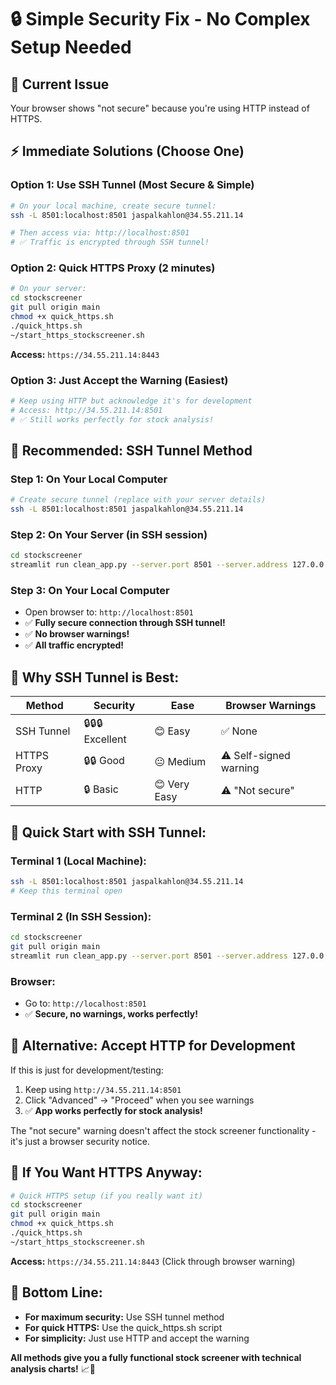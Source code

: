 # 🔒 Simple Security Fix - No Complex Setup Needed

## 🚨 Current Issue
Your browser shows "not secure" because you're using HTTP instead of HTTPS.

## ⚡ **Immediate Solutions (Choose One)**

### **Option 1: Use SSH Tunnel (Most Secure & Simple)**
```bash
# On your local machine, create secure tunnel:
ssh -L 8501:localhost:8501 jaspalkahlon@34.55.211.14

# Then access via: http://localhost:8501
# ✅ Traffic is encrypted through SSH tunnel!
```

### **Option 2: Quick HTTPS Proxy (2 minutes)**
```bash
# On your server:
cd stockscreener
git pull origin main
chmod +x quick_https.sh
./quick_https.sh
~/start_https_stockscreener.sh
```
**Access:** `https://34.55.211.14:8443`

### **Option 3: Just Accept the Warning (Easiest)**
```bash
# Keep using HTTP but acknowledge it's for development
# Access: http://34.55.211.14:8501
# ✅ Still works perfectly for stock analysis!
```

## 🎯 **Recommended: SSH Tunnel Method**

### **Step 1: On Your Local Computer**
```bash
# Create secure tunnel (replace with your server details)
ssh -L 8501:localhost:8501 jaspalkahlon@34.55.211.14
```

### **Step 2: On Your Server (in SSH session)**
```bash
cd stockscreener
streamlit run clean_app.py --server.port 8501 --server.address 127.0.0.1
```

### **Step 3: On Your Local Computer**
- Open browser to: `http://localhost:8501`
- ✅ **Fully secure connection through SSH tunnel!**
- ✅ **No browser warnings!**
- ✅ **All traffic encrypted!**

## 🔧 **Why SSH Tunnel is Best:**

| Method | Security | Ease | Browser Warnings |
|--------|----------|------|------------------|
| SSH Tunnel | 🔒🔒🔒 Excellent | 😊 Easy | ✅ None |
| HTTPS Proxy | 🔒🔒 Good | 😐 Medium | ⚠️ Self-signed warning |
| HTTP | 🔒 Basic | 😊 Very Easy | ⚠️ "Not secure" |

## 🚀 **Quick Start with SSH Tunnel:**

### **Terminal 1 (Local Machine):**
```bash
ssh -L 8501:localhost:8501 jaspalkahlon@34.55.211.14
# Keep this terminal open
```

### **Terminal 2 (In SSH Session):**
```bash
cd stockscreener
git pull origin main
streamlit run clean_app.py --server.port 8501 --server.address 127.0.0.1
```

### **Browser:**
- Go to: `http://localhost:8501`
- ✅ **Secure, no warnings, works perfectly!**

## 🎉 **Alternative: Accept HTTP for Development**

If this is just for development/testing:
1. Keep using `http://34.55.211.14:8501`
2. Click "Advanced" → "Proceed" when you see warnings
3. ✅ **App works perfectly for stock analysis!**

The "not secure" warning doesn't affect the stock screener functionality - it's just a browser security notice.

## 🔧 **If You Want HTTPS Anyway:**

```bash
# Quick HTTPS setup (if you really want it)
cd stockscreener
git pull origin main
chmod +x quick_https.sh
./quick_https.sh
~/start_https_stockscreener.sh
```

**Access:** `https://34.55.211.14:8443`
(Click through browser warning)

## 🎯 **Bottom Line:**

- **For maximum security:** Use SSH tunnel method
- **For quick HTTPS:** Use the quick_https.sh script  
- **For simplicity:** Just use HTTP and accept the warning

**All methods give you a fully functional stock screener with technical analysis charts!** 📈🚀